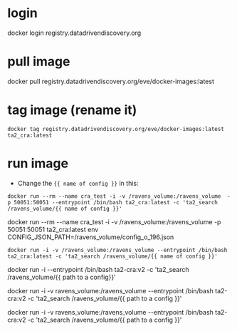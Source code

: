 
# login
docker login registry.datadrivendiscovery.org

# pull image
docker pull registry.datadrivendiscovery.org/eve/docker-images:latest

# tag image (rename it)

```
docker tag registry.datadrivendiscovery.org/eve/docker-images:latest ta2_cra:latest
```

# run image

- Change the `{{ name of config }}` in this:

```
docker run --rm --name cra_test -i -v /ravens_volume:/ravens_volume  -p 50051:50051 --entrypoint /bin/bash ta2_cra:latest -c 'ta2_search /ravens_volume/{{ name of config }}'
```

docker run --rm --name cra_test -i -v /ravens_volume:/ravens_volume  -p 50051:50051 ta2_cra:latest env CONFIG_JSON_PATH=/ravens_volume/config_o_196.json


```
docker run -i -v /ravens_volume:/ravens_volume --entrypoint /bin/bash ta2_cra:latest -c 'ta2_search /ravens_volume/{{ name of config }}'
```


docker run -i --entrypoint /bin/bash ta2-cra:v2 -c 'ta2_search /ravens_volume/{{ path to a config}}'


docker run -i -v ravens_volume:/ravens_volume --entrypoint /bin/bash ta2-cra:v2 -c 'ta2_search /ravens_volume/{{ path to a config }}'


docker run -i -v ravens_volume:/ravens_volume --entrypoint /bin/bash ta2-cra:v2 -c 'ta2_search /ravens_volume/{{ path to a config }}'
